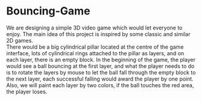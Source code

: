 # Bouncing-Game

We are designing a simple 3D video game which would let everyone to enjoy. 
The main idea of this project is inspired by some classic and similar 2D games.  
There would be a big cylindrical pillar located at the centre of the game interface, 
lots of cylindrical rings attached to the pillar as layers, and on each layer, there is an empty block. 
In the beginning of the game, the player would see a ball bouncing at the first layer, 
and what the player needs to do is to rotate the layers by mouse to let the ball fall through the empty block to the next layer, 
each successful falling would award the player by one point. Also, we will paint each layer by two colors, 
if the ball touches the red area, the player loses.  
